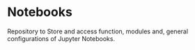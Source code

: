 # Notebooks
Repository to Store and access function, modules and, general configurations of Jupyter Notebooks.  
